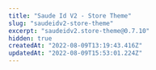 ```yaml
---
title: "Saude Id V2 - Store Theme"
slug: "saudeidv2-store-theme"
excerpt: "saudeidv2.store-theme@0.7.10"
hidden: true
createdAt: "2022-08-09T13:19:43.416Z"
updatedAt: "2022-08-09T15:53:01.224Z"
---
```

